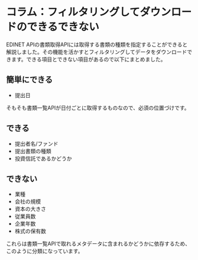 # コラム：フィルタリングしてダウンロードのできるできない

EDINET APIの書類取得APIには取得する書類の種類を指定することができると解説しました。その機能を活かすとフィルタリングしてデータをダウンロードできます。できる項目とできない項目があるので以下にまとめました。

## 簡単にできる

- 提出日

そもそも書類一覧APIが日付ごとに取得するものなので、必須の位置づけです。

## できる

- 提出者名/ファンド
- 提出書類の種類
- 投資信託であるかどうか

## できない

- 業種
- 会社の規模
- 資本の大きさ
- 従業員数
- 企業年数
- 株式の保有数

これらは書類一覧APIで取れるメタデータに含まれるかどうかに依存するため、このように分類になっています。